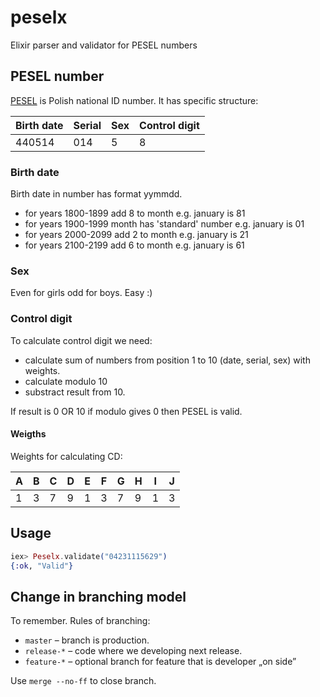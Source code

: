 # peselx

Elixir parser and validator for PESEL numbers

## PESEL number

[PESEL](https://pl.wikipedia.org/wiki/PESEL) is Polish national ID number. It has specific structure:

|Birth date |Serial |Sex  |Control digit |
|-----------|-------|-----|--------------|
|440514     |014    |5    |8             |

### Birth date

 Birth date in number has format yymmdd.

 * for years 1800-1899 add 8 to month e.g. january is 81
 * for years 1900-1999 month has 'standard' number e.g. january is 01
 * for years 2000-2099 add 2 to month e.g. january is 21
 * for years 2100-2199 add 6 to month e.g. january is 61

### Sex

 Even for girls odd for boys. Easy :)

### Control digit

 To calculate control digit we need:

 * calculate sum of numbers from position 1 to 10 (date, serial, sex) with weights.
 * calculate modulo 10
 * substract result from 10.

If result is 0 OR 10 if modulo gives 0 then PESEL is valid.

#### Weigths

Weights for calculating CD:

|A  |B  |C  |D  |E  |F  |G  |H  |I  |J  |
|---|---|---|---|---|---|---|---|---|---|
|1  |3  |7  |9  |1  |3  |7  |9  |1  |3  |

## Usage

```elixir
iex> Peselx.validate("04231115629")
{:ok, "Valid"}
```

## Change in branching model

To remember. Rules of branching:

 - `master` – branch is production.
 - `release-*` – code where we developing next release.
 - `feature-*` – optional branch for feature that is developer „on side”

Use `merge --no-ff` to close branch.
